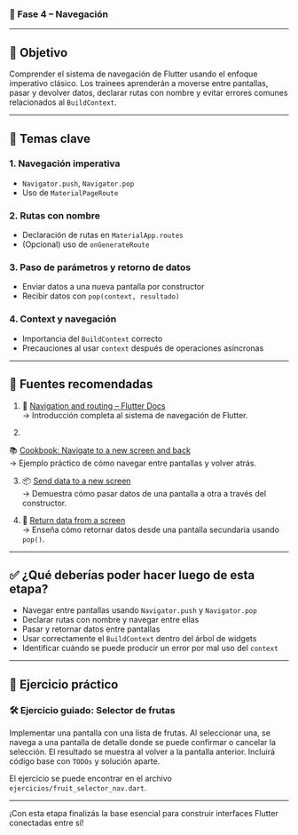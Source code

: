 ### 🧭 Fase 4 – Navegación

---

## 🎯 Objetivo

Comprender el sistema de navegación de Flutter usando el enfoque imperativo clásico. Los trainees
aprenderán a moverse entre pantallas, pasar y devolver datos, declarar rutas con nombre y evitar
errores comunes relacionados al `BuildContext`.

---

## 📘 Temas clave

### 1. Navegación imperativa

- `Navigator.push`, `Navigator.pop`
- Uso de `MaterialPageRoute`

### 2. Rutas con nombre

- Declaración de rutas en `MaterialApp.routes`
- (Opcional) uso de `onGenerateRoute`

### 3. Paso de parámetros y retorno de datos

- Enviar datos a una nueva pantalla por constructor
- Recibir datos con `pop(context, resultado)`

### 4. Context y navegación

- Importancia del `BuildContext` correcto
- Precauciones al usar `context` después de operaciones asíncronas

---

## 📎 Fuentes recomendadas

1. 📘 [Navigation and routing – Flutter Docs](https://docs.flutter.dev/ui/navigation)  
   → Introducción completa al sistema de navegación de Flutter.

2.
📚 [Cookbook: Navigate to a new screen and back](https://docs.flutter.dev/cookbook/navigation/navigation-basics)  
→ Ejemplo práctico de cómo navegar entre pantallas y volver atrás.

3. 📦 [Send data to a new screen](https://docs.flutter.dev/cookbook/navigation/passing-data)  
   → Demuestra cómo pasar datos de una pantalla a otra a través del constructor.

4. 🔁 [Return data from a screen](https://docs.flutter.dev/cookbook/navigation/returning-data)  
   → Enseña cómo retornar datos desde una pantalla secundaria usando `pop()`.

---

## ✅ ¿Qué deberías poder hacer luego de esta etapa?

- Navegar entre pantallas usando `Navigator.push` y `Navigator.pop`
- Declarar rutas con nombre y navegar entre ellas
- Pasar y retornar datos entre pantallas
- Usar correctamente el `BuildContext` dentro del árbol de widgets
- Identificar cuándo se puede producir un error por mal uso del `context`

---

## 🧪 Ejercicio práctico

### 🛠️ Ejercicio guiado: Selector de frutas

Implementar una pantalla con una lista de frutas. Al seleccionar una, se navega a una pantalla de
detalle donde se puede confirmar o cancelar la selección. El resultado se muestra al volver a la
pantalla anterior. Incluirá código base con `TODOs` y solución aparte.

El ejercicio se puede encontrar en el archivo `ejercicios/fruit_selector_nav.dart`.

---

¡Con esta etapa finalizás la base esencial para construir interfaces Flutter conectadas entre sí!
